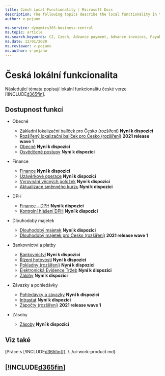 ```yaml
---
title: Czech Local Functionality | Microsoft Docs
description: The following topics describe the local functionality in the Czech version of Business Central.
author: v-pejano

ms-service: dynamics365-business-central
ms.topic: article
ms.search.keywords: CZ, Czech, Advance payment, Advance invoices, Payables, Finance,  Cash, EET, Cash Desk
ms.date: 12/01/2020
ms.reviewer: v-pejano
ms.author: v-pejano
---
```


# Česká lokální funkcionalita

Následující témata popisují lokální funkcionalitu české verze [!INCLUDE[d365fin](../../includes/d365fin_md.md)].

## Dostupnost funkcí

* Obecné
  * [Základní lokalizační balíček pro Česko (rozšíření)](ui-extensions-core-localization-pack-cz.md) **Nyní k dispozici**
  * [Rozšířený lokalizační balíček pro Česko (rozšíření)](LocalFunctionality/Czech/ui-extensions-advanced-localization-pack-cz.md) **2021 release wave 1**
  * [Obecné](general.md) **Nyní k dispozici**
  * [Osvědčené postupy](best-practices.md) **Nyní k dispozici**

* Finance
  * [Finance](finance.md) **Nyní k dispozici**
  * [Uzávěrkové operace](year-close-operations.md) **Nyní k dispozici**
  * [Vyrovnání věcných položek](general-ledger-entries-application.md) **Nyní k dispozici**
  * [Aktualizace směnného kurzu](exchange-rate-update.md) **Nyní k dispozici**

* DPH
  * [Finance – DPH](finance-vat.md) **Nyní k dispozici**
  * [Kontrolní hlášení DPH](vat-control-report.md) **Nyní k dispozici**

* Dlouhodobý majetek
  * [Dlouhodobý majetek](fixed-assets.md) **Nyní k dispozici**
  * [Dlouhodobý majetek pro Česko (rozšíření)](ui-extensions-fixed-asset-localization-cz.md) **2021 release wave 1**

* Bankovnictví a platby
  * [Bankovnictví](bank-feature.md) **Nyní k dispozici**
  * [Řízení hotovosti](cash-desk-management.md) **Nyní k dispozici**
  * [Pokladny (rozšíření)](ui-extensions-cash-desk-localization-cz.md) **Nyní k dispozici**
  * [Elektronická Evidence Tržeb](eet.md) **Nyní k dispozici**
  * [Zálohy](advances.md) **Nyní k dispozici**

* Závazky a pohledávky
  * [Pohledávky a závazky](receivables-payables.md) **Nyní k dispozici**
  * [Intrastat](intrastat.md) **Nyní k dispozici**
  * [Zápočty (rozšíření)](ui-extensions-compensations-localization-cz.md) **2021 release wave 1**

* Zásoby
  * [Zásoby](inventory.md) **Nyní k dispozici**

## Viz také

[Práce s [!INCLUDE[d365fin](../../includes/d365fin_md.md)]](../../ui-work-product.md)

## [!INCLUDE[d365fin](../../includes/free_trial_md.md)]

